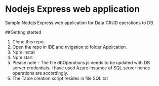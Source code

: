 # Nodejs Express web application

Sample Nodejs Express web application for Data CRUD operations to DB.

##Getting started

1. Clone this repo.
2. Open the repo in IDE and nvigation to folder Application.
3. Npm install
4. Npm start
5. Please note - The file dbOperations.js needs to be updated with DB server credentials. I have used Azure Instance of SQL server hence operations are accordingly.
6. The Table creation script resides in file SQL.txt

